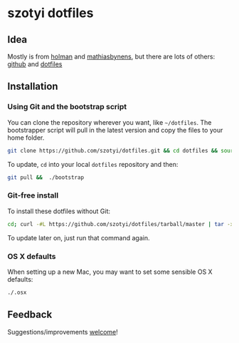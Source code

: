 # szotyi dotfiles

## Idea

Mostly is from [holman](https://github.com/holman/dotfiles) and [mathiasbynens](https://github.com/mathiasbynens/dotfiles), but there are lots of others: [github](https://dotfiles.github.com) and [dotfiles](http://dotfiles.org)

## Installation

### Using Git and the bootstrap script

You can clone the repository wherever you want, like `~/dotfiles`. The bootstrapper script will pull in the latest version and copy the files to your home folder.

```bash
git clone https://github.com/szotyi/dotfiles.git && cd dotfiles && source bootstrap
```

To update, `cd` into your local `dotfiles` repository and then:

```bash
git pull &&  ./bootstrap
```

### Git-free install

To install these dotfiles without Git:

```bash
cd; curl -#L https://github.com/szotyi/dotfiles/tarball/master | tar -xzv --strip-components 1 --exclude={README.md,bootstrap}
```

To update later on, just run that command again.

### OS X defaults

When setting up a new Mac, you may want to set some sensible OS X defaults:

```bash
./.osx
```

## Feedback

Suggestions/improvements [welcome](https://github.com/szotyi/dotfiles/issues)!
